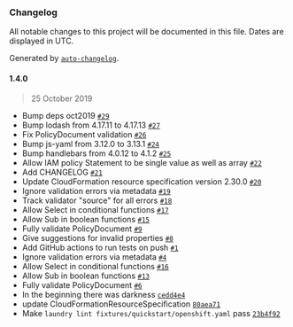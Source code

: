 ### Changelog

All notable changes to this project will be documented in this file. Dates are displayed in UTC.

Generated by [`auto-changelog`](https://github.com/CookPete/auto-changelog).

#### 1.4.0

> 25 October 2019

- Bump deps oct2019 [`#29`](https://github.com/unbounce/laundry/pull/29)
- Bump lodash from 4.17.11 to 4.17.13 [`#27`](https://github.com/unbounce/laundry/pull/27)
- Fix PolicyDocument validation [`#26`](https://github.com/unbounce/laundry/pull/26)
- Bump js-yaml from 3.12.0 to 3.13.1 [`#24`](https://github.com/unbounce/laundry/pull/24)
- Bump handlebars from 4.0.12 to 4.1.2 [`#25`](https://github.com/unbounce/laundry/pull/25)
- Allow IAM policy Statement to be single value as well as array [`#22`](https://github.com/unbounce/laundry/pull/22)
- Add CHANGELOG [`#21`](https://github.com/unbounce/laundry/pull/21)
- Update CloudFormation resource specification version 2.30.0 [`#20`](https://github.com/unbounce/laundry/pull/20)
- Ignore validation errors via metadata [`#19`](https://github.com/unbounce/laundry/pull/19)
- Track validator "source" for all errors [`#18`](https://github.com/unbounce/laundry/pull/18)
- Allow Select in conditional functions [`#17`](https://github.com/unbounce/laundry/pull/17)
- Allow Sub in boolean functions [`#15`](https://github.com/unbounce/laundry/pull/15)
- Fully validate PolicyDocument [`#9`](https://github.com/unbounce/laundry/pull/9)
- Give suggestions for invalid properties [`#8`](https://github.com/unbounce/laundry/pull/8)
- Add GitHub actions to run tests on push [`#1`](https://github.com/unbounce/laundry/pull/1)
- Ignore validation errors via metadata [`#4`](https://github.com/unbounce/laundry/issues/4)
- Allow Select in conditional functions [`#16`](https://github.com/unbounce/laundry/issues/16)
- Allow Sub in boolean functions [`#13`](https://github.com/unbounce/laundry/issues/13)
- Fully validate PolicyDocument [`#6`](https://github.com/unbounce/laundry/issues/6)
- In the beginning there was darkness [`cedd4e4`](https://github.com/unbounce/laundry/commit/cedd4e4840078a5143243ad84d252b256f377155)
- update CloudFormationResourceSpecification [`80aea71`](https://github.com/unbounce/laundry/commit/80aea71bbc457dd2d4326a73388d23c617e680ef)
- Make `laundry lint fixtures/quickstart/openshift.yaml` pass [`23b4f92`](https://github.com/unbounce/laundry/commit/23b4f923b2c923d3eb901497a873bbe04eec049b)
